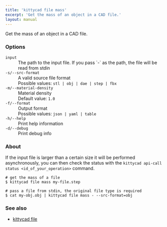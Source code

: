 ```yaml
---
title: 'kittycad file mass'
excerpt: 'Get the mass of an object in a CAD file.'
layout: manual
---
```


Get the mass of an object in a CAD file.

### Options

<dl class="flags">
   <dt><code>input</code></dt>
   <dd>The path to the input file. If you pass `-` as the path, the file will be read from stdin</dd>

   <dt><code>-s/--src-format</code></dt>
   <dd>A valid source file format<br/>Possible values: <code>stl | obj | dae | step | fbx</code></dd>

   <dt><code>-m/--material-density</code></dt>
   <dd>Material density<br/>Default value: <code>1.0</code></dd>

   <dt><code>-f/--format</code></dt>
   <dd>Output format<br/>Possible values: <code>json | yaml | table</code></dd>

   <dt><code>-h/--help</code></dt>
   <dd>Print help information</dd>

   <dt><code>-d/--debug</code></dt>
   <dd>Print debug info</dd>
</dl>

### About

If the input file is larger than a certain size it will be
performed asynchronously, you can then check the status with the
`kittycad api-call status <id_of_your_operation>` command.

```
# get the mass of a file
$ kittycad file mass my-file.step

# pass a file from stdin, the original file type is required
$ cat my-obj.obj | kittycad file mass - --src-format=obj
```

### See also

-   [kittycad file](./kittycad_file)
